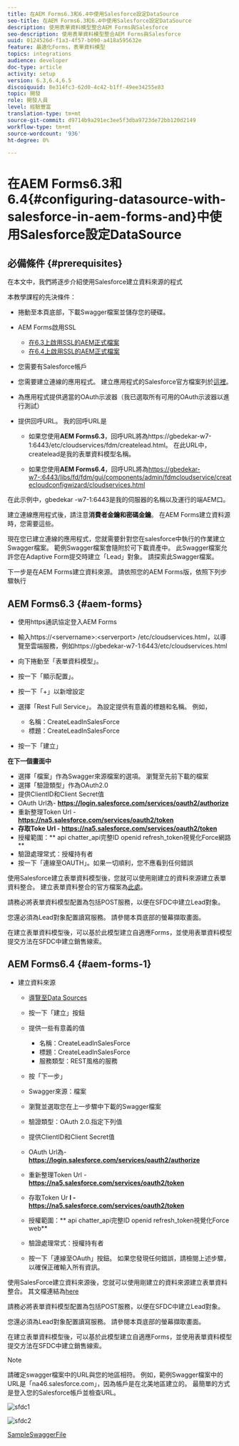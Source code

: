```yaml
---
title: 在AEM Forms6.3和6.4中使用Salesforce設定DataSource
seo-title: 在AEM Forms6.3和6.4中使用Salesforce設定DataSource
description: 使用表單資料模型整合AEM Forms與Salesforce
seo-description: 使用表單資料模型整合AEM Forms與Salesforce
uuid: 0124526d-f1a3-4f57-b090-a418a595632e
feature: 最適化Forms，表單資料模型
topics: integrations
audience: developer
doc-type: article
activity: setup
version: 6.3,6.4,6.5
discoiquuid: 8e314fc3-62d0-4c42-b1ff-49ee34255e83
topic: 開發
role: 開發人員
level: 經驗豐富
translation-type: tm+mt
source-git-commit: d9714b9a291ec3ee5f3dba9723de72bb120d2149
workflow-type: tm+mt
source-wordcount: '936'
ht-degree: 0%

---
```



# 在AEM Forms6.3和6.4{#configuring-datasource-with-salesforce-in-aem-forms-and}中使用Salesforce設定DataSource

## 必備條件 {#prerequisites}

在本文中，我們將逐步介紹使用Salesforce建立資料來源的程式

本教學課程的先決條件：

* 捲動至本頁底部，下載Swagger檔案並儲存您的硬碟。
* AEM Forms啟用SSL

   * [在6.3上啟用SSL的AEM正式檔案](https://helpx.adobe.com/experience-manager/6-3/sites/administering/using/ssl-by-default.html)
   * [在6.4上啟用SSL的AEM正式檔案](https://helpx.adobe.com/experience-manager/6-4/sites/administering/using/ssl-by-default.html)

* 您需要有Salesforce帳戶
* 您需要建立連線的應用程式。 建立應用程式的Salesforce官方檔案列於[這裡](https://help.salesforce.com/articleView?id=connected_app_create.htm&amp;type=0)。
* 為應用程式提供適當的OAuth示波器（我已選取所有可用的OAuth示波器以進行測試）
* 提供回呼URL。 我的回呼URL是

   * 如果您使用&#x200B;**AEM Forms6.3**，回呼URL將為https://gbedekar-w7-1:6443/etc/cloudservices/fdm/createlead.html。 在此URL中，createlead是我的表單資料模型名稱。

   * 如果您使用**AEM Forms6.4**，回呼URL將為[https://gbedekar-w7-:6443/libs/fd/fdm/gui/components/admin/fdmcloudservice/createcloudconfigwizard/cloudservices.html](https://gbedekar-w7-1:6443/libs/fd/fdm/gui/components/admin/fdmcloudservice/createcloudconfigwizard/cloudservices.html)

在此示例中，gbedekar -w7-1:6443是我的伺服器的名稱以及運行的端AEM口。

建立連線應用程式後，請注意&#x200B;**消費者金鑰和密碼金鑰**。 在AEM Forms建立資料源時，您需要這些。

現在您已建立連線的應用程式，您就需要針對您在salesforce中執行的作業建立Swagger檔案。 範例Swagger檔案會隨附於可下載資產中。 此Swagger檔案允許您在Adaptive Form提交時建立「Lead」對象。 請探索此Swagger檔案。

下一步是在AEM Forms建立資料來源。 請依照您的AEM Forms版，依照下列步驟執行

## AEM Forms6.3 {#aem-forms}

* 使用https通訊協定登入AEM Forms
* 輸入https://&lt;servername>:&lt;serverport> /etc/cloudservices.html，以導覽至雲端服務，例如https://gbedekar-w7-1:6443/etc/cloudservices.html
* 向下捲動至「表單資料模型」。
* 按一下「顯示配置」。
* 按一下「+」以新增設定
* 選擇「Rest Full Service」。 為設定提供有意義的標題和名稱。 例如，

   * 名稱：CreateLeadInSalesForce
   * 標題：CreateLeadInSalesForce

* 按一下「建立」

**在下一個畫面中**

* 選擇「檔案」作為Swagger來源檔案的選項。 瀏覽至先前下載的檔案
* 選擇「驗證類型」作為OAuth2.0
* 提供ClientID和Client Secret值
* OAuth Url為- **https://login.salesforce.com/services/oauth2/authorize**
* 重新整理Token Url - **https://na5.salesforce.com/services/oauth2/token**
* **存取Toke Url - https://na5.salesforce.com/services/oauth2/token**
* 授權範圍：** api   chatter_api完整ID   openid   refresh_token視覺化Force網路**
* 驗證處理常式：授權持有者
* 按一下「連線至OAUTH」。如果一切順利，您不應看到任何錯誤

使用Salesforce建立表單資料模型後，您就可以使用剛建立的資料來源建立表單資料整合。 建立表單資料整合的官方檔案為[此處](https://helpx.adobe.com/aem-forms/6-3/data-integration.html)。

請務必將表單資料模型配置為包括POST服務，以便在SFDC中建立Lead對象。

您還必須為Lead對象配置讀寫服務。 請參閱本頁底部的螢幕擷取畫面。

在建立表單資料模型後，可以基於此模型建立自適應Forms，並使用表單資料模型提交方法在SFDC中建立銷售線索。

## AEM Forms6.4 {#aem-forms-1}

* 建立資料來源

   * [導覽至Data Sources](http://localhost:4502/libs/fd/fdm/gui/components/admin/fdmcloudservice/fdm.html/conf/global)

   * 按一下「建立」按鈕
   * 提供一些有意義的值

      * 名稱：CreateLeadInSalesForce
      * 標題：CreateLeadInSalesForce
      * 服務類型：REST風格的服務
   * 按「下一步」
   * Swagger來源：檔案
   * 瀏覽並選取您在上一步驟中下載的Swagger檔案
   * 驗證類型：OAuth 2.0.指定下列值
   * 提供ClientID和Client Secret值
   * OAuth Url為- **https://login.salesforce.com/services/oauth2/authorize**
   * 重新整理Token Url - **https://na5.salesforce.com/services/oauth2/token**
   * 存取Token Ur **l - https://na5.salesforce.com/services/oauth2/token**
   * 授權範圍：** api chatter_api完整ID openid refresh_token視覺化Force web**
   * 驗證處理常式：授權持有者
   * 按一下「連線至OAuth」按鈕。 如果您發現任何錯誤，請檢閱上述步驟，以確保正確輸入所有資訊。


使用SalesForce建立資料來源後，您就可以使用剛建立的資料來源建立表單資料整合。 其文檔連結為[here](https://helpx.adobe.com/experience-manager/6-4/forms/using/create-form-data-models.html)

請務必將表單資料模型配置為包括POST服務，以便在SFDC中建立Lead對象。

您還必須為Lead對象配置讀寫服務。 請參閱本頁底部的螢幕擷取畫面。

在建立表單資料模型後，可以基於此模型建立自適應Forms，並使用表單資料模型提交方法在SFDC中建立銷售線索。

>[!NOTE]
>
>請確定swagger檔案中的URL與您的地區相符。 例如，範例Swagger檔案中的URL是「na46.salesforce.com」，因為帳戶是在北美地區建立的。 最簡單的方式是登入您的Salesforce帳戶並檢查URL。

![sfdc1](assets/sfdc1.gif)

![sfdc2](assets/sfdc2.png)

[SampleSwaggerFile](assets/swagger-sales-force-lead.json)
